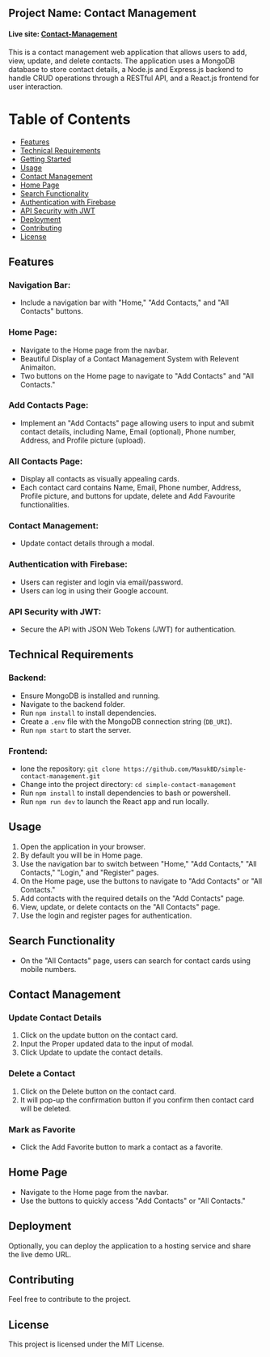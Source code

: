 ## Project Name: Contact Management

#### Live site: [Contact-Management](https://simple-contact-management-system.netlify.app/)

This is a contact management web application that allows users to add, view, update, and delete contacts. The application uses a MongoDB database to store contact details, a Node.js and Express.js backend to handle CRUD operations through a RESTful API, and a React.js frontend for user interaction.

# Table of Contents

- [Features](#features)
- [Technical Requirements](#technical-requirements)
- [Getting Started](#getting-started)
- [Usage](#usage)
- [Contact Management](#contact-management)
- [Home Page](#home-page)
- [Search Functionality](#search-functionality)
- [Authentication with Firebase](#authentication-with-firebase)
- [API Security with JWT](#api-security-with-jwt)
- [Deployment](#deployment)
- [Contributing](#contributing)
- [License](#license)

## Features

### Navigation Bar:

- Include a navigation bar with "Home," "Add Contacts," and "All Contacts" buttons.

### Home Page:

- Navigate to the Home page from the navbar.
- Beautiful Display of a Contact Management System with Relevent Animaiton.
- Two buttons on the Home page to navigate to "Add Contacts" and "All Contacts."

### Add Contacts Page:

- Implement an "Add Contacts" page allowing users to input and submit contact details, including Name, Email (optional), Phone number, Address, and Profile picture (upload).

### All Contacts Page:

- Display all contacts as visually appealing cards.
- Each contact card contains Name, Email, Phone number, Address, Profile picture, and buttons for update, delete and Add Favourite functionalities.

### Contact Management:

- Update contact details through a modal.

### Authentication with Firebase:

- Users can register and login via email/password.
- Users can log in using their Google account.

### API Security with JWT:

- Secure the API with JSON Web Tokens (JWT) for authentication.

## Technical Requirements

### Backend:

- Ensure MongoDB is installed and running.
- Navigate to the backend folder.
- Run `npm install` to install dependencies.
- Create a `.env` file with the MongoDB connection string (`DB_URI`).
- Run `npm start` to start the server.

### Frontend:

- lone the repository: `git clone https://github.com/MasukBD/simple-contact-management.git`
- Change into the project directory: `cd simple-contact-management`
- Run `npm install` to install dependencies to bash or powershell.
- Run `npm run dev` to launch the React app and run locally.

## Usage

1. Open the application in your browser.
2. By default you will be in Home page.
3. Use the navigation bar to switch between "Home," "Add Contacts," "All Contacts," "Login," and "Register" pages.
4. On the Home page, use the buttons to navigate to "Add Contacts" or "All Contacts."
5. Add contacts with the required details on the "Add Contacts" page.
6. View, update, or delete contacts on the "All Contacts" page.
7. Use the login and register pages for authentication.

## Search Functionality

- On the "All Contacts" page, users can search for contact cards using mobile numbers.

## Contact Management

### Update Contact Details

1. Click on the update button on the contact card.
2. Input the Proper updated data to the input of modal.
3. Click Update to update the contact details.

### Delete a Contact

1. Click on the Delete button on the contact card.
2. It will pop-up the confirmation button if you confirm then contact card will be deleted.

### Mark as Favorite

- Click the Add Favorite button to mark a contact as a favorite.

## Home Page

- Navigate to the Home page from the navbar.
- Use the buttons to quickly access "Add Contacts" or "All Contacts."

## Deployment

Optionally, you can deploy the application to a hosting service and share the live demo URL.

## Contributing

Feel free to contribute to the project.

## License

This project is licensed under the MIT License.


